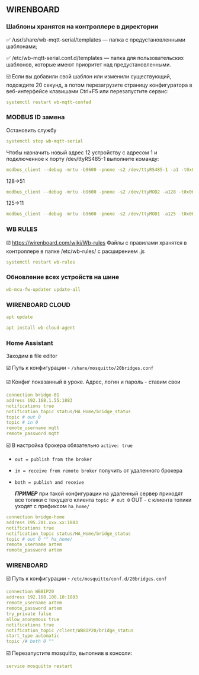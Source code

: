 ## WIRENBOARD


###  Шаблоны хранятся на контроллере в директории

:white_check_mark: /usr/share/wb-mqtt-serial/templates  — папка с предустановленными шаблонами;

:white_check_mark: /etc/wb-mqtt-serial.conf.d/templates — папка для пользовательских шаблонов, которые имеют приоритет над предустановленными.

:ballot_box_with_check: Если вы добавили свой шаблон или изменили существующий, подождите 20 секунд, а потом перезагрузите страницу конфигуратора в веб-интерфейсе клавишами Ctrl+F5 или перезапустите сервис:
```yaml
systemctl restart wb-mqtt-confed
```

### MODBUS ID замена

Остановить службу 
```yaml
systemctl stop wb-mqtt-serial 
```
Чтобы назначить новый адрес 12 устройству с адресом 1 и подключенное к порту /dev/ttyRS485-1 выполните команду:
```yaml
modbus_client --debug -mrtu -b9600 -pnone -s2 /dev/ttyRS485-1 -a1 -t0x06 -r128 12  
```
128->51
```yaml
modbus_client --debug -mrtu -b9600 -pnone -s2 /dev/ttyMOD2 -a128 -t0x06 -r128 51  
```
125->11
```yaml
modbus_client --debug -mrtu -b9600 -pnone -s2 /dev/ttyMOD1 -a125 -t0x06 -r128 11  
```

### WB RULES
:ballot_box_with_check: https://wirenboard.com/wiki/Wb-rules
Файлы с правилами хранятся в контроллере в папке /etc/wb-rules/ с расширением .js
```yaml
systemctl restart wb-rules
```

### Обновление всех устройств на шине

```yaml
wb-mcu-fw-updater update-all
```

### WIRENBOARD CLOUD

```yaml
apt update
```
```yaml
apt install wb-cloud-agent
```

### Home Assistant
Заходим в file editor

:ballot_box_with_check: Путь к конфигурации - `/share/mosquitto/20bridges.conf`     

:ballot_box_with_check: Конфиг показанный в уроке. Адрес, логин и пароль - ставим свои    


```yaml
connection bridge-01
address 192.168.1.55:1883
notifications true
notification_topic status/HA_Home/bridge_status
topic # out 0
topic # in 0
remote_username mqtt
remote_password mqtt
```
:ballot_box_with_check: В настройка брокера обязательно
`active: true`

- `out = publish from the broker`
- `in = receive from remote broker` получить от удаленного брокера
- `both = publish and receive`

  ***ПРИМЕР***
  при такой конфигурации на удаленный сервер приходят все топики с текущего клиента `topic # out 0` OUT - с клиента топики уходят с префиксом `ha_home/`
```yaml
connection bridge-home
address 195.201.xxx.xx:1883
notifications true
notification_topic status/HA_Home/bridge_status
topic # out 0 "" ha_home/
remote_username artem
remote_password artem
```
### WIRENBOARD

:ballot_box_with_check: Путь к конфигурации - `/etc/mosquitto/conf.d/20bridges.conf`     

```yaml
connection WB8IP20
address 192.168.100.10:1883
remote_username artem
remote_password artem
try_private false
allow_anonymous true
notifications true
notification_topic /client/WB8IP20/bridge_status
start_type automatic
topic /# both 0 ""
```
:ballot_box_with_check: Перезапустите mosquitto, выполнив в консоли:
```yaml
service mosquitto restart
```

